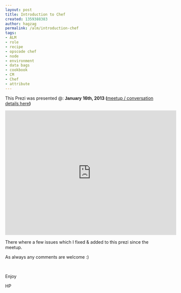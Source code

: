 ```yaml
---
layout: post
title: Introduction to Chef
created: 1359388383
author: hagzag
permalink: /alm/introduction-chef
tags:
- ALM
- role
- recipe
- opscode chef
- node
- environment
- data bags
- cookbook
- CM
- Chef
- attribute
---
```

<p>This Prezi was presented @: <strong><span style="font-size: 10.5pt; font-family: Tahoma, sans-serif; background-position: initial initial; background-repeat: initial initial;">January</span></strong><span class="apple-converted-space"><b><span style="font-size: 10.5pt; font-family: Tahoma, sans-serif; background-position: initial initial; background-repeat: initial initial;">&nbsp;</span></b></span><strong>16th, 2013 (</strong><a href="http://meetup.tikalk.com/events/98888802/">meetup / conversation details here</a><strong>)</strong></p>
<p><iframe src="http://prezi.com/embed/4z7dsc33f4ne/?bgcolor=ffffff&amp;lock_to_path=1&amp;autoplay=no&amp;autohide_ctrls=0" width="550" height="400" frameborder="0"></iframe></p>
<p>There where a few issues which I fixed &amp; added to this prezi since the meetup.</p>
<p>As always any comments are welcome :)</p>
<p>&nbsp;</p>
<p>Enjoy</p>
<p>HP</p>
